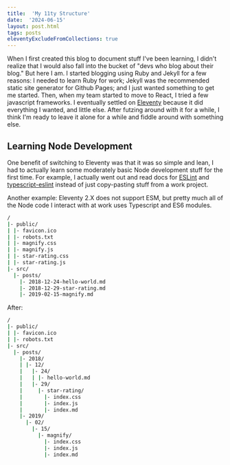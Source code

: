 ```yaml
---
title:  'My 11ty Structure'
date:  '2024-06-15'
layout: post.html
tags: posts
eleventyExcludeFromCollections: true
---
```


When I first created this blog to document stuff I've been learning, I didn't realize that I would also fall into the bucket of "devs who blog about their blog." But here I am. I started blogging using Ruby and Jekyll for a few reasons: I needed to learn Ruby for work; Jekyll was the recommended static site generator for Github Pages; and I just wanted something to get me started. Then, when my team started to move to React, I tried a few javascript frameworks. I eventually settled on [Eleventy](https://www.11ty.dev/) because it did everything I wanted, and little else. After futzing around with it for a while, I think I'm ready to leave it alone for a while and fiddle around with something else.

## Learning Node Development

One benefit of switching to Eleventy was that it was so simple and lean, I had to actually learn some moderately basic Node development stuff for the first time. For example, I actually went out and read docs for [ESLint](https://eslint.org/) and [typescript-eslint](https://typescript-eslint.io/) instead of just copy-pasting stuff from a work project.

Another example: Eleventy 2.X does not support ESM, but pretty much all of the Node code I interact with at work uses Typescript and ES6 modules.

```bash
/
|- public/
| |- favicon.ico
| |- robots.txt
| |- magnify.css
| |- magnify.js
| |- star-rating.css
| |- star-rating.js
|- src/
  |- posts/
    |- 2018-12-24-hello-world.md
    |- 2018-12-29-star-rating.md
    |- 2019-02-15-magnify.md
```

After:

```bash
/
|- public/
| |- favicon.ico
| |- robots.txt
|- src/
  |- posts/
    |- 2018/
    | |- 12/
    |   |- 24/
    |   | |- hello-world.md
    |   |- 29/
    |     |- star-rating/
    |       |- index.css
    |       |- index.js
    |       |- index.md
    |- 2019/
      |- 02/
        |- 15/
          |- magnify/
            |- index.css
            |- index.js
            |- index.md
```